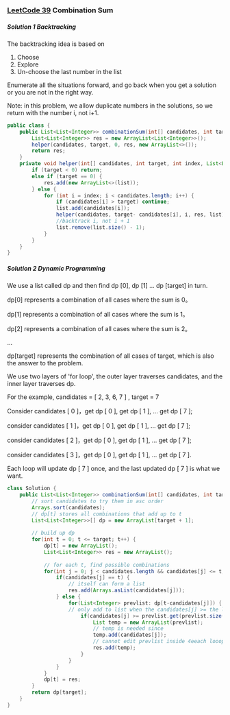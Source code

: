 ### [LeetCode 39](https://leetcode.com/problems/combination-sum/) Combination Sum

##### Solution 1 Backtracking

The backtracking idea is based on

1. Choose
2. Explore
3. Un-choose the last number in the list

Enumerate all the situations forward, and go back when you get a solution or you are not in the right way.

Note: in this problem, we allow duplicate numbers in the solutions, so we return with the number i, not i+1.

```java
public class {
    public List<List<Integer>> combinationSum(int[] candidates, int target) {
    	List<List<Integer>> res = new ArrayList<List<Integer>>();
    	helper(candidates, target, 0, res, new ArrayList<>());
    	return res;
    }
    private void helper(int[] candidates, int target, int index, List<List<Integer>> res, ArrayList<Integer> list) {
    	if (target < 0) return;
    	else if (target == 0) { 
    		res.add(new ArrayList<>(list));
    	} else {
    		for (int i = index; i < candidates.length; i++) {
        		if (candidates[i] > target) continue;
        		list.add(candidates[i]);
        		helper(candidates, target- candidates[i], i, res, list);
                //backtrack i, not i + 1
        		list.remove(list.size() - 1);
        	}
    	}
    }
}
```

##### Solution 2 Dynamic Programming

We use a list called dp and then find dp [0], dp [1] ... dp [target] in turn.

dp[0] represents a combination of all cases where the sum is 0。

dp[1] represents a combination of all cases where the sum is 1。

dp[2] represents a combination of all cases where the sum is 2。

...

dp[target] represents the combination of all cases of target, which is also the answer to the problem.



We use two layers of 'for loop', the outer layer traverses candidates, and the inner layer traverses dp.

For the example, candidates = [ 2, 3, 6, 7 ] , target = 7 

Consider candidates [ 0 ]，get dp [ 0 ], get dp [ 1 ],  ... get dp [ 7 ];

consider candidates [ 1 ]，get dp [ 0 ], get dp [ 1 ],  ... get dp [ 7 ];

consider  candidates [ 2 ]，get dp [ 0 ], get dp [ 1 ],  ... get dp [ 7 ];

consider candidates [ 3 ]，get dp [ 0 ], get dp [ 1 ],  ... get dp [ 7 ].

Each loop will update dp [ 7 ] once, and the last updated dp [ 7 ] is what we want.

```java
class Solution {
    public List<List<Integer>> combinationSum(int[] candidates, int target) {
    	// sort candidates to try them in asc order
        Arrays.sort(candidates); 
        // dp[t] stores all combinations that add up to t
        List<List<Integer>>[] dp = new ArrayList[target + 1];
        
        // build up dp
        for(int t = 0; t <= target; t++) {
            dp[t] = new ArrayList();
            List<List<Integer>> res = new ArrayList();
            
            // for each t, find possible combinations
            for(int j = 0; j < candidates.length && candidates[j] <= t; j++) {
                if(candidates[j] == t) {
                    // itself can form a list
                    res.add(Arrays.asList(candidates[j]));  
                } else {
                    for(List<Integer> prevlist: dp[t-candidates[j]]) { 
             		// only add to list when the candidates[j] >= the last element, so the list remains ascending order, can prevent duplicate (ex. [2 3 3], not [3 2 3]); equal is needed since we can choose the same element many times   
                        if(candidates[j] >= prevlist.get(prevlist.size()-1)){
                            List temp = new ArrayList(prevlist); 
                            // temp is needed since 
                            temp.add(candidates[j]); 
                            // cannot edit prevlist inside 4eeach looop
                            res.add(temp);
                        }
                    }
                }
            }
            dp[t] = res;
        }
        return dp[target];
    }
}
```

